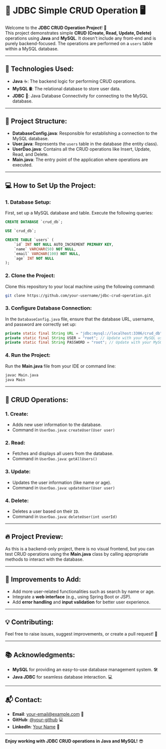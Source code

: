 # 🚀 **JDBC Simple CRUD Operation** 🖥️

Welcome to the **JDBC CRUD Operation Project**! 🎉  
This project demonstrates simple **CRUD (Create, Read, Update, Delete)** operations using **Java** and **MySQL**. It doesn't include any front-end and is purely backend-focused. The operations are performed on a `users` table within a MySQL database.

---

## 🔧 **Technologies Used**:
- **Java** ☕: The backend logic for performing CRUD operations.
- **MySQL** 🛢️: The relational database to store user data.
- **JDBC** 📡: Java Database Connectivity for connecting to the MySQL database.

---

## 📝 **Project Structure**:

- **DatabaseConfig.java**: Responsible for establishing a connection to the MySQL database.
- **User.java**: Represents the `users` table in the database (the entity class).
- **UserDao.java**: Contains all the CRUD operations like Insert, Update, Read, and Delete.
- **Main.java**: The entry point of the application where operations are executed.

---

## 💻 **How to Set Up the Project**:

### 1. **Database Setup**:
First, set up a MySQL database and table. Execute the following queries:

```sql
CREATE DATABASE `crud_db`;

USE `crud_db`;

CREATE TABLE `users` (
    `id` INT NOT NULL AUTO_INCREMENT PRIMARY KEY,
    `name` VARCHAR(50) NOT NULL,
    `email` VARCHAR(100) NOT NULL,
    `age` INT NOT NULL
);
```

### 2. **Clone the Project**:
Clone this repository to your local machine using the following command:
```bash
git clone https://github.com/your-username/jdbc-crud-operation.git
```

### 3. **Configure Database Connection**:
In the `DatabaseConfig.java` file, ensure that the database URL, username, and password are correctly set up:
```java
private static final String URL = "jdbc:mysql://localhost:3306/crud_db";
private static final String USER = "root"; // Update with your MySQL username
private static final String PASSWORD = "root"; // Update with your MySQL password
```

### 4. **Run the Project**:
Run the **Main.java** file from your IDE or command line:
```bash
javac Main.java
java Main
```

---

## 🔧 **CRUD Operations**:

### 1. **Create**: 
- Adds new user information to the database.
- Command in `UserDao.java`: `createUser(User user)`

### 2. **Read**: 
- Fetches and displays all users from the database.
- Command in `UserDao.java`: `getAllUsers()`

### 3. **Update**: 
- Updates the user information (like name or age).
- Command in `UserDao.java`: `updateUser(User user)`

### 4. **Delete**: 
- Deletes a user based on their `ID`.
- Command in `UserDao.java`: `deleteUser(int userId)`

---

## 🔥 **Project Preview**:
As this is a backend-only project, there is no visual frontend, but you can test CRUD operations using the **Main.java** class by calling appropriate methods to interact with the database.

---

## 🚀 **Improvements to Add**:
- Add more user-related functionalities such as search by name or age.
- Integrate a **web interface** (e.g., using Spring Boot or JSP).
- Add **error handling** and **input validation** for better user experience.

---

## 💡 **Contributing**:
Feel free to raise issues, suggest improvements, or create a pull request! 🚀

---

## 📚 **Acknowledgments**:
- **MySQL** for providing an easy-to-use database management system. 🛠️
- **Java JDBC** for seamless database interaction. 💻

---

## 📬 **Contact**:
- **Email**: your-email@example.com 📧
- **GitHub**: [@your-github](https://github.com/your-username) 💻
- **LinkedIn**: [Your Name](https://www.linkedin.com/in/your-profile) 🔗

---

**Enjoy working with JDBC CRUD operations in Java and MySQL!** 😎
